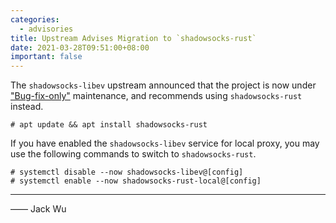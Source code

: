 ```yaml
---
categories:
  - advisories
title: Upstream Advises Migration to `shadowsocks-rust`
date: 2021-03-28T09:51:00+08:00
important: false
---
```


The `shadowsocks-libev` upstream announced that the project is now under ["Bug-fix-only"](https://github.com/shadowsocks/shadowsocks-libev) maintenance,
and recommends using `shadowsocks-rust` instead.

    # apt update && apt install shadowsocks-rust

If you have enabled the `shadowsocks-libev` service for local proxy, you may use the following commands to switch to `shadowsocks-rust`.

    # systemctl disable --now shadowsocks-libev@[config]
    # systemctl enable --now shadowsocks-rust-local@[config]

----

—— Jack Wu
